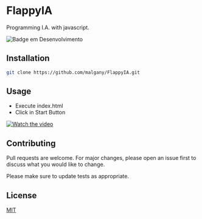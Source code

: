 # FlappyIA

Programming I.A. with javascript.

![Badge em Desenvolvimento](http://img.shields.io/static/v1?label=STATUS&message=EM%20DESENVOLVIMENTO&color=GREEN&style=for-the-badge)

## Installation

```bash
git clone https://github.com/malgany/FlappyIA.git
```

## Usage

* Execute index.html
* Click in Start Button

[![Watch the video](flappyia.gif)](https://youtu.be/vweeJ1PqZvs)

## Contributing
Pull requests are welcome. For major changes, please open an issue first to discuss what you would like to change.

Please make sure to update tests as appropriate.

## License
[MIT](https://choosealicense.com/licenses/mit/)
